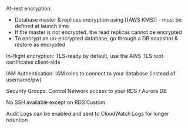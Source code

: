 
At-rest encryption:
- Database master & replicas encryption using [[AWS KMS]] - must be defined at launch time
- If the master is not encrypted, the read replicas cannot be encrypted
- To encrypt an un-encrypted database, go through a DB snapshot & restore as encrypted

In-flight encryption: TLS-ready by default, use the AWS TLS root certificates client-side

IAM Authentication: IAM roles to connect to your database (instead of username/pw)

Security Groups: Control Network access to your RDS / Aurora DB

No SSH available except on RDS Custom

Audit Logs can be enabled and sent to CloudWatch Logs for longer retention